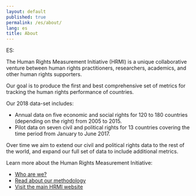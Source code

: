 ```yaml
---
layout: default
published: true
permalink: /es/about/
lang: es
title: About
---
```


ES:

The Human Rights Measurement Initiative (HRMI) is a unique collaborative venture between human rights practitioners, researchers, academics, and other human rights supporters.

Our goal is to produce the first and best comprehensive set of metrics for tracking the human rights performance of countries.

Our 2018 data-set includes:
* Annual data on five economic and social rights for 120 to 180 countries (depending on the right) from 2005 to 2015.
* Pilot data on seven civil and political rights for 13 countries covering the time period from January to June 2017.

Over time we aim to extend our civil and political rights data to the rest of the world, and expand our full set of data to include additional metrics.

Learn more about the Human Rights Measurement Initiative:

* [Who are we?](https://humanrightsmeasurement.org/about-hrmi/the-team/)
* [Read about our methodology](https://humanrightsmeasurement.org/methodology/overview/)
* [Visit the main HRMI website](https://humanrightsmeasurement.org)
